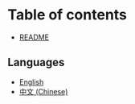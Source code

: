 # Table of contents

* [README](README.md)

## Languages

* [English](languages/english.md)
* [中文 (Chinese)](languages/zhong-wen-chinese.md)
